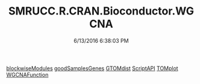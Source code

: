 ﻿---
title: SMRUCC.R.CRAN.Bioconductor.WGCNA
date: 6/13/2016 6:38:03 PM
---

[blockwiseModules](T-SMRUCC.R.CRAN.Bioconductor.WGCNA.blockwiseModules.html)
[goodSamplesGenes](T-SMRUCC.R.CRAN.Bioconductor.WGCNA.goodSamplesGenes.html)
[GTOMdist](T-SMRUCC.R.CRAN.Bioconductor.WGCNA.GTOMdist.html)
[ScriptAPI](T-SMRUCC.R.CRAN.Bioconductor.WGCNA.ScriptAPI.html)
[TOMplot](T-SMRUCC.R.CRAN.Bioconductor.WGCNA.TOMplot.html)
[WGCNAFunction](T-SMRUCC.R.CRAN.Bioconductor.WGCNA.WGCNAFunction.html)

